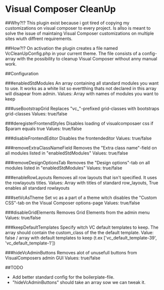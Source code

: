 # Visual Composer CleanUp #

##Why?!?
This plugin exist because i got tired of copying my customizations on visual composer to every project. Is allso is meant to solve the issue of maintaing Visual Composer customizations on multiple sites wiuth diffrent requirements.

##How?!?
On activation the plugin creates a file named VcCleanUpConfig.php in your current theme. The file consists of a config-array with the possibility to cleanup Visual Composer without anny manual work.

##Configuration

###enabledStdModules
An array containing all standard modules you want to use. It works as a white list so evertthing thats not declared in this array will disapear from admin.
Values: Array with names of modules you want to keep

###useBootstrapGrid
Replaces "vc_"-prefixed grid-classes with bootstraps grid-classes
Values: true/false

###deregisterFrontendStyles
Disables loading of visualcomposaer css if $param equals true
Values: true/false

###disableFrontendEditor
Disables the frontendeditor
Values: true/false

###removeExtraClassNameField
Removes the "Extra class name"-field on all modules listed in "enabledStdModules"
Values: true/false

###removeDesignOptionsTab
Removes the "Design options"-tab on all modules listed in "enabledStdModules"
Values: true/false

###enableRowLayouts
Removes all row layouts that isn't specified. It uses the rowlayouts titles. 
Values: Array with titles of standard row_layouts, True enables all standard rowlayouts
    
###setVcAsTheme
Set vc as a part of a theme witch disables the "Custom CSS"-tab on the Visual Composer options-page
Values: true/false

###disableGridElements
Removes Grid Elements from the admin menu
Values: true/false

###keepDefaultTemplates
Specify witch VC default templates to keep. The array should contain the custom_class of the the default template.
Value: false / array with default templates to keep (t.ex ['vc_default_template-39', 'vc_default_template-1'])

###hideVcAdminButtons
Removes alot of unusefull buttons from VisualComposers admin GUI
Values: true/false

##TODO
- Add better standard config for the boilerplate-file.
- "hideVcAdminButtons" should take an array sow we can tweak it.